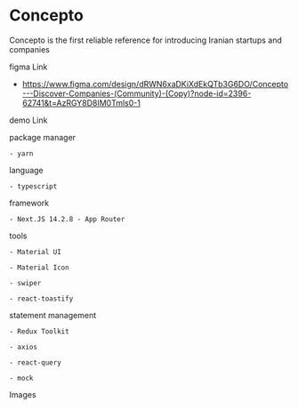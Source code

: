 # Concepto
Concepto is the first reliable reference for introducing Iranian startups and companies

figma Link 
  - https://www.figma.com/design/dRWN6xaDKiXdEkQTb3G6DO/Concepto---Discover-Companies-(Community)-(Copy)?node-id=2396-62741&t=AzRGY8D8IM0Tmls0-1
    
demo Link

package manager

    - yarn
    
language 

    - typescript 
    
framework

    - Next.JS 14.2.8 - App Router
    
tools 
    
    - Material UI
    
    - Material Icon
    
    - swiper
    
    - react-toastify
    
 statement management 
 
    - Redux Toolkit 
    
    - axios
    
    - react-query
    
    - mock

    
 Images
 
